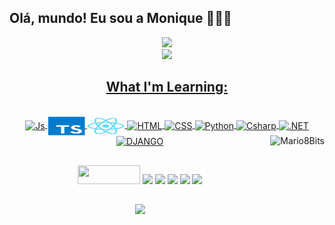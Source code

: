 ## Olá, mundo! Eu sou a Monique 👩‍💻🚀

<div align="center">
  <img height="350em" src="https://media.giphy.com/media/wpoLqr5FT1sY0/giphy.gif?cid=ecf05e47720zdy6tklk0md74dz183toia6q6bwcyzoq1yijx&rid=giphy.gif&ct=g">
 <div>
  <a href="https://www.linkedin.com/in/devfullstackpython/">
  <img height="180em" src="https://github-readme-stats.vercel.app/api?username=moniqueds&show_icons=true&theme=buefy&include_all_commits=true&count_private=true"/>
  </div>
  
## What I'm Learning:
   
<div style="display: inline_block"><br>
  <img align="center" alt="Js" height="30" width="60" src="https://img.shields.io/badge/JavaScript-323330?style=for-the-badge&logo=javascript&logoColor=F7DF1E">
  <img align="center" alt="Ts" height="30" width="60" src="https://raw.githubusercontent.com/devicons/devicon/master/icons/typescript/typescript-plain.svg">
  <img align="center" alt="React" height="30" width="60" src="https://raw.githubusercontent.com/devicons/devicon/master/icons/react/react-original.svg">
  <img align="center" alt="HTML" height="30" width="60" src="https://img.shields.io/badge/HTML5-E34F26?style=for-the-badge&logo=html5&logoColor=white">
  <img align="center" alt="CSS" height="30" width="60" src="https://img.shields.io/badge/CSS-239120?&style=for-the-badge&logo=css3&logoColor=white">
  <img align="center" alt="Python" height="30" width="60" src="https://img.shields.io/badge/Python-14354C?style=for-the-badge&logo=python&logoColor=white">
  <img align="center" alt="Csharp" height="30" width="60" src="https://img.shields.io/badge/C%23-239120?style=for-the-badge&logo=c-sharp&logoColor=white">
  <img align="center" alt=".NET" height="30" width="60" src="https://img.shields.io/badge/.NET-5C2D91?style=for-the-badge&logo=.net&logoColor=white">
  <img align="center" alt="DJANGO" height="30" width="60" src="https://img.shields.io/badge/Django-092E20?style=for-the-badge&logo=django&logoColor=white"> 
  <img height="150px" align="right" alt="Mario8Bits" src="https://i.pinimg.com/originals/b6/90/40/b69040ba12c1b3a9d9d998e3e67154e9.gif">    
</div>
      
## 
 
<div> 
  <a href="https://codepen.io/moniqueds" target="_blank"><img height="30" width="100" src="https://user-images.githubusercontent.com/89393449/134171826-8a0f30a3-d2bf-4206-99cc-e1ccd35c2e8b.png" target="_blank"></a>
  <a href="https://www.youtube.com/channel/UCqU_-MA_LMloOyPbOzHYNRA" target="_blank"><img src="https://img.shields.io/badge/YouTube-FF0000?style=for-the-badge&logo=youtube&logoColor=white" target="_blank"></a>
  <a href="https://www.instagram.com/moniqueds/" target="_blank"><img src="https://img.shields.io/badge/-Instagram-%23E4405F?style=for-the-badge&logo=instagram&logoColor=white" target="_blank"></a>
 	<a href="https://www.facebook.com/moniqueds90" target="_blank"><img src="https://img.shields.io/badge/Facebook-1877F2?style=for-the-badge&logo=facebook&logoColor=white" target="_blank"></a>
  <a href = "mailto:xmoneex@gmail.com"><img src="https://img.shields.io/badge/-Gmail-%23333?style=for-the-badge&logo=gmail&logoColor=white" target="_blank"></a>
  <a href="https://www.linkedin.com/in/devfullstackpython/" target="_blank"><img src="https://img.shields.io/badge/-LinkedIn-%230077B5?style=for-the-badge&logo=linkedin&logoColor=white" target="_blank"></a> 

## 
  
 <img src="https://c.tenor.com/BGtEPEfU4hsAAAAC/donkeykong-nintendo.gif">
  
</div>
